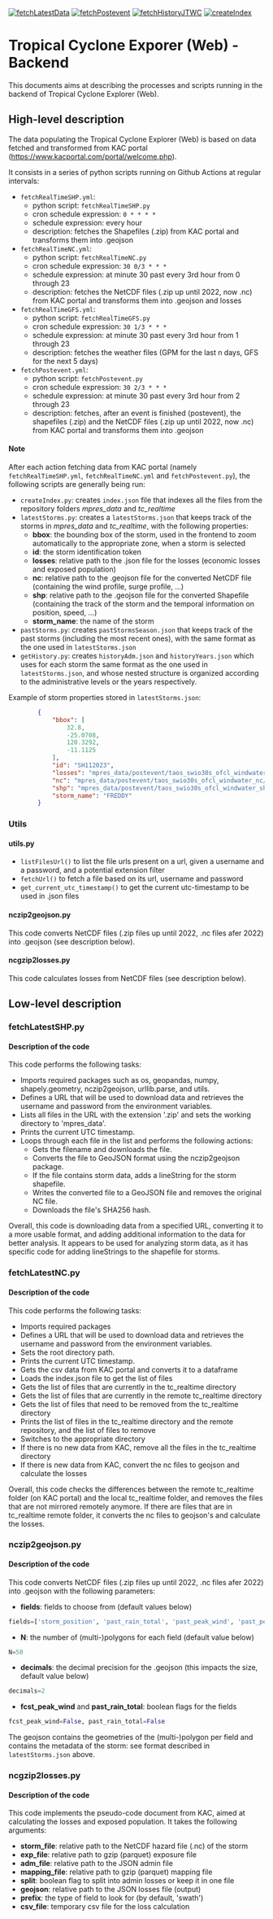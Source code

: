 [![fetchLatestData](https://github.com/bertranddelvaux/data-web-tc/actions/workflows/fetchLatestData.yml/badge.svg)](https://github.com/bertranddelvaux/data-web-tc/actions/workflows/fetchLatestData.yml)
[![fetchPostevent](https://github.com/bertranddelvaux/data-web-tc/actions/workflows/fetchPostevent.yml/badge.svg)](https://github.com/bertranddelvaux/data-web-tc/actions/workflows/fetchPostevent.yml)
[![fetchHistoryJTWC](https://github.com/bertranddelvaux/data-web-tc/actions/workflows/fetchHistoryJTWC.yml/badge.svg)](https://github.com/bertranddelvaux/data-web-tc/actions/workflows/fetchHistoryJTWC.yml)
[![createIndex](https://github.com/bertranddelvaux/data-web-tc/actions/workflows/createIndex.yml/badge.svg)](https://github.com/bertranddelvaux/data-web-tc/actions/workflows/createIndex.yml)

# Tropical Cyclone Exporer (Web) - Backend

This documents aims at describing the processes and scripts running in the backend of Tropical Cyclone Explorer (Web).

## High-level description

The data populating the Tropical Cyclone Explorer (Web) is based on data fetched and transformed from KAC portal (https://www.kacportal.com/portal/welcome.php).

It consists in a series of python scripts running on Github Actions at regular intervals:

- `fetchRealTimeSHP.yml`:
  - python script: `fetchRealTimeSHP.py`
  - cron schedule expression: `0 * * * *`
  - schedule expression: every hour
  - description: fetches the Shapefiles (.zip) from KAC portal and transforms them into .geojson
- `fetchRealTimeNC.yml`:
  - python script: `fetchRealTimeNC.py`
  - cron schedule expression: `30 0/3 * * *`
  - schedule expression: at minute 30 past every 3rd hour from 0 through 23
  - description: fetches the NetCDF files (.zip up until 2022, now .nc) from KAC portal and transforms them into .geojson and losses
- `fetchRealTimeGFS.yml`:
  - python script: `fetchRealTimeGFS.py`
  - cron schedule expression: `30 1/3 * * *`
  - schedule expression: at minute 30 past every 3rd hour from 1 through 23
  - description: fetches the weather files (GPM for the last n days, GFS for the next 5 days)
- `fetchPostevent.yml`:
  - python script: `fetchPostevent.py`
  - cron schedule expression: `30 2/3 * * *`
  - schedule expression: at minute 30 past every 3rd hour from 2 through 23
  - description: fetches, after an event is finished (postevent), the shapefiles (.zip) and the NetCDF files (.zip up until 2022, now .nc) from KAC portal and transforms them into .geojson

#### Note
After each action fetching data from KAC portal (namely `fetchRealTimeSHP.yml`, `fetchRealTimeNC.yml` and `fetchPostevent.py`), the following scripts are generally being run:
- `createIndex.py`: creates `index.json` file that indexes all the files from the repository folders *mpres_data* and *tc_realtime*
- `latestStorms.py`: creates a `latestStorms.json` that keeps track of the storms in *mpres_data* and *tc_realtime*, with the following properties:
  - __bbox__: the bounding box of the storm, used in the frontend to zoom automatically to the appropriate zone, when a storm is selected
  - __id__: the storm identification token
  - __losses__: relative path to the .json file for the losses (economic losses and exposed population)
  - __nc__: relative path to the .geojson file for the converted NetCDF file (containing the wind profile, surge profile, ...)
  - __shp__: relative path to the .geojson file for the converted Shapefile (containing the track of the storm and the temporal information on position, speed, ...)
  - __storm_name__: the name of the storm
- `pastStorms.py`: creates `pastStormsSeason.json` that keeps track of the past storms (including the most recent ones), with the same format as the one used in `latestStorms.json`
- `getHistory.py`: creates `historyAdm.json` and `historyYears.json` which uses for each storm the same format as the one used in `latestStorms.json`, and whose nested structure is organized according to the administrative levels or the years respectively.

Example of storm properties stored in `latestStorms.json`:
```json
        {
            "bbox": [
                32.8,
                -25.0708,
                120.3292,
                -11.1125
            ],
            "id": "SH112023",
            "losses": "mpres_data/postevent/taos_swio30s_ofcl_windwater_nc/SH112023_losses_adm.json",
            "nc": "mpres_data/postevent/taos_swio30s_ofcl_windwater_nc/taostc_SH112023_JTWC_SLOSH.geojson",
            "shp": "mpres_data/postevent/taos_swio30s_ofcl_windwater_shp/taos_swio30s_ofcl_windwater_shp_SH112023.geojson",
            "storm_name": "FREDDY"
        }
```

### Utils

#### utils.py
* `listFilesUrl()` to list the file urls present on a url, given a username and a password, and a potential extension filter
* `fetchUrl()` to fetch a file based on its url, username and password
* `get_current_utc_timestamp()` to get the current utc-timestamp to be used in .json files

#### nczip2geojson.py

This code converts NetCDF files (.zip files up until 2022, .nc files afer 2022) into .geojson (see description below).

#### ncgzip2losses.py

This code calculates losses from NetCDF files (see description below).


## Low-level description

### fetchLatestSHP.py

#### Description of the code

This code performs the following tasks:

* Imports required packages such as os, geopandas, numpy, shapely.geometry, nczip2geojson, urllib.parse, and utils.
* Defines a URL that will be used to download data and retrieves the username and password from the environment variables.
* Lists all files in the URL with the extension '.zip' and sets the working directory to 'mpres_data'.
* Prints the current UTC timestamp.
* Loops through each file in the list and performs the following actions:
  * Gets the filename and downloads the file.
  * Converts the file to GeoJSON format using the nczip2geojson package.
  * If the file contains storm data, adds a lineString for the storm shapefile.
  * Writes the converted file to a GeoJSON file and removes the original NC file.
  * Downloads the file's SHA256 hash.

Overall, this code is downloading data from a specified URL, converting it to a more usable format, and adding additional information to the data for better analysis. It appears to be used for analyzing storm data, as it has specific code for adding lineStrings to the shapefile for storms.


### fetchLatestNC.py

#### Description of the code

This code performs the following tasks:

* Imports required packages
* Defines a URL that will be used to download data and retrieves the username and password from the environment variables.
* Sets the root directory path.
* Prints the current UTC timestamp.
* Gets the csv data from KAC portal and converts it to a dataframe
* Loads the index.json file to get the list of files
* Gets the list of files that are currently in the tc_realtime directory
* Gets the list of files that are currently in the remote tc_realtime directory
* Gets the list of files that need to be removed from the tc_realtime directory
* Prints the list of files in the tc_realtime directory and the remote repository, and the list of files to remove
* Switches to the appropriate directory
* If there is no new data from KAC, remove all the files in the tc_realtime directory
* If there is new data from KAC, convert the nc files to geojson and calculate the losses

Overall, this code checks the differences between the remote tc_realtime folder (on KAC portal) and the local tc_realtime folder, and removes the files that are not mirrored remotely anymore. If there are files that are in tc_realtime remote folder, it converts the nc files to geojson's and calculate the losses.


### nczip2geojson.py

#### Description of the code

This code converts NetCDF files (.zip files up until 2022, .nc files afer 2022) into .geojson with the following parameters:
* __fields__: fields to choose from (default values below)
```python
fields=['storm_position', 'past_rain_total', 'past_peak_wind', 'past_peak_water', 'fcst_peak_wind']
```
* __N__: the number of (multi-)polygons for each field (default value below)
```python
N=50
```
* __decimals__: the decimal precision for the .geojson (this impacts the size, default value below)
```python
decimals=2
```
* __fcst_peak_wind__ and __past_rain_total__: boolean flags for the fields
```python
fcst_peak_wind=False, past_rain_total=False
```

The geojson contains the geometries of the (multi-)polygon per field and contains the metadata of the storm: see format described in `latestStorms.json` above.

### ncgzip2losses.py

#### Description of the code

This code implements the pseudo-code document from KAC, aimed at calculating the losses and exposed population. It takes the following arguments:

* __storm_file__: relative path to the NetCDF hazard file (.nc) of the storm
* __exp_file__: relative path to gzip (parquet) exposure file
* __adm_file__: relative path to the JSON admin file
* __mapping_file__: relative path to gzip (parquet) mapping file
* __split__: boolean flag to split into admin losses or keep it in one file
* __geojson__: relative path to the JSON losses file (output)
* __prefix__: the type of field to look for (by default, 'swath')
* __csv_file__: temporary csv file for the loss calculation




